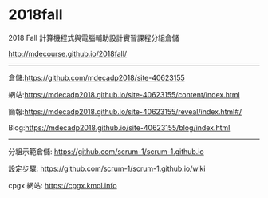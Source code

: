 # 2018fall
2018 Fall 計算機程式與電腦輔助設計實習課程分組倉儲

http://mdecourse.github.io/2018fall/

-----------------------------------------------------------------------------
倉儲:https://github.com/mdecadp2018/site-40623155

網站:https://mdecadp2018.github.io/site-40623155/content/index.html

簡報:https://mdecadp2018.github.io/site-40623155/reveal/index.html#/

Blog:https://mdecadp2018.github.io/site-40623155/blog/index.html

-----------------------------------------------------------------------------

分組示範倉儲: https://github.com/scrum-1/scrum-1.github.io

設定步驟: https://github.com/scrum-1/scrum-1.github.io/wiki

cpgx 網站: https://cpgx.kmol.info
